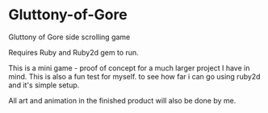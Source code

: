 # Gluttony-of-Gore
Gluttony of Gore side scrolling game

Requires Ruby and Ruby2d gem to run.

This is a mini game - proof of concept for a much larger project I have in mind.  This is also a fun test for myself. to see how far i can go using ruby2d and it's simple setup.

All art and animation in the finished product will also be done by me.  

